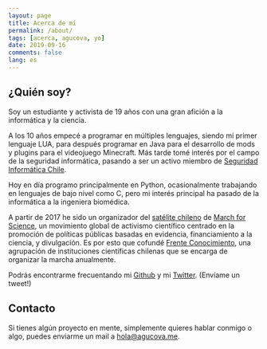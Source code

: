 ```yaml
---
layout: page
title: Acerca de mí
permalink: /about/
tags: [acerca, agucova, yo]
date: 2019-09-16
comments: false
lang: es
---
```

## ¿Quién soy?
Soy un estudiante y activista de 19 años con una gran afición a la informática y la ciencia.

A los 10 años empecé a programar en múltiples lenguajes, siendo mi primer lenguaje LUA, para después programar en Java para el desarrollo de mods y plugins para el videojuego Minecraft. Más tarde tomé interés por el campo de la seguridad informática, pasando a ser un activo miembro de [Seguridad Informática Chile](https://hacking.cl). 

Hoy en día programo principalmente en Python, ocasionalmente trabajando en lenguajes de bajo nivel como C, pero mi interés principal ha pasado de la informática a la ingeniera biomédica. 

A partir de 2017 he sido un organizador del [satélite chileno](https://marchaporlaciencia.cl/) de [March for Science](https://marchforscience.com/), un movimiento global de activismo científico centrado en la promoción de políticas públicas basadas en evidencia, financiamiento a la ciencia, y divulgación. Es por esto que cofundé [Frente Conocimiento](https://frenteconocimiento.cl), una agrupación de instituciones científicas chilenas que se encarga de organizar la marcha anualmente.

Podrás encontrarme frecuentando mi [Github](https://github.com/agucova) y mi [Twitter](https://twitter.com/austinc3301). (Envíame un tweet!)

## Contacto

Si tienes algún proyecto en mente, simplemente quieres hablar conmigo o algo, puedes enviarme un mail a [hola@agucova.me](mailto:hola@agucova.me).
